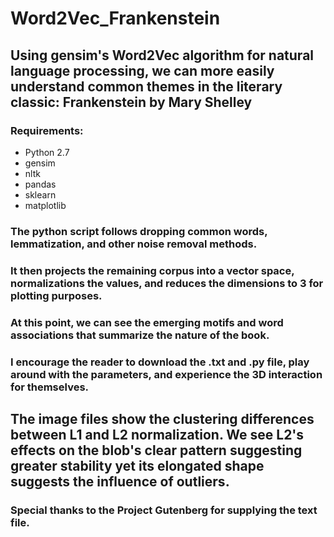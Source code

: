 # Word2Vec_Frankenstein
## Using gensim's Word2Vec algorithm for natural language processing, we can more easily understand common themes in the literary classic: Frankenstein by Mary Shelley
### Requirements:
- Python 2.7
- gensim
- nltk
- pandas
- sklearn
- matplotlib
### The python script follows dropping common words, lemmatization, and other noise removal methods.
### It then projects the remaining corpus into a vector space, normalizations the values, and reduces the dimensions to 3 for plotting purposes.
### At this point, we can see the emerging motifs and word associations that summarize the nature of the book.
### I encourage the reader to download the .txt and .py file, play around with the parameters, and experience the 3D interaction for themselves.

## The image files show the clustering differences between L1 and L2 normalization. We see L2's effects on the blob's clear pattern suggesting greater stability yet its elongated shape suggests the influence of outliers.
### Special thanks to the Project Gutenberg for supplying the text file.
